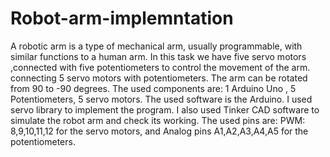 # Robot-arm-implemntation
A robotic arm is a type of mechanical arm, usually programmable, with similar functions to a human arm. In this task we have five servo motors ,connected with five potentiometers to control the movement of the arm. connecting 5 servo motors with potentiometers. The arm can be rotated from 90 to -90 degrees. The used components are: 1 Arduino Uno , 5 Potentiometers, 5 servo motors. The used software is the Arduino. I used servo library to implement the program. I also used Tinker CAD software to simulate the robot arm and check its working. The used pins are: PWM: 8,9,10,11,12 for the servo motors, and Analog pins A1,A2,A3,A4,A5 for the potentiometers.

